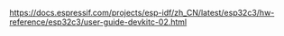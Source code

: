 https://docs.espressif.com/projects/esp-idf/zh_CN/latest/esp32c3/hw-reference/esp32c3/user-guide-devkitc-02.html

